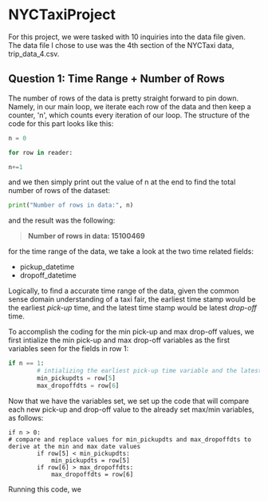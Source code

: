 # NYCTaxiProject

For this project, we were tasked with 10 inquiries into the data file given. The data file I chose to use was the 4th section of the NYCTaxi data, trip_data_4.csv. 

## Question 1: Time Range + Number of Rows 

The number of rows of the data is pretty straight forward to pin down. Namely, in our main loop, we iterate each row of the data and then keep a counter, 'n', which counts every iteration of our loop. The structure of the code for this part looks like this:  

```python
n = 0 

for row in reader:

n+=1 
```

and we then simply print out the value of n at the end to find the total number of rows of the dataset:

```python 
print("Number of rows in data:", n) 
``` 

and the result was the following: 
> **Number of rows in data: 15100469**




for the time range of the data, we take a look at the two time related fields: 

* pickup_datetime
* dropoff_datetime 

Logically, to find a accurate time range of the data, given the common sense domain understanding of a taxi fair, the earliest time stamp would be the earliest *pick-up* time, and the latest time stamp would be latest *drop-off* time. 

To accomplish the coding for the min pick-up and max drop-off values, we first intialize the min pick-up and max drop-off variables as the first variables seen for the fields in row 1:

```python
if n == 1:    
        # intializing the earliest pick-up time variable and the latest drop-off time variable 
        min_pickupdts = row[5]
        max_dropoffdts = row[6]
```

Now that we have the variables set, we set up the code that will compare each new pick-up and drop-off value to the already set max/min variables, as follows: 

```
if n > 0: 
# compare and replace values for min_pickupdts and max_dropoffdts to derive at the min and max date values
        if row[5] < min_pickupdts:
            min_pickupdts = row[5] 
        if row[6] > max_dropoffdts:
            max_dropoffdts = row[6]
```

Running this code, we 







